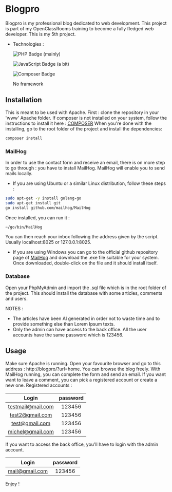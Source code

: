 # Blogpro

Blogpro is my professional blog dedicated to web development. This project is part of my OpenClassRooms training to become a fully fledged web developer. This is my 5th project.
- Technologies :
  
  ![PHP Badge](https://img.shields.io/badge/PHP-777BB4?logo=php&logoColor=fff&style=plastic) (mainly)

  ![JavaScript Badge](https://img.shields.io/badge/JavaScript-F7DF1E?logo=javascript&logoColor=000&style=plastic) (a bit)

  ![Composer Badge](https://img.shields.io/badge/Composer-885630?logo=composer&logoColor=fff&style=plastic)

  No framework

## Installation

This is meant to be used with Apache.
First : clone the repository in your 'www' Apache folder.
If composer is not installed on your system, follow the instructions to install it here : [COMPOSER](https://getcomposer.org/doc/00-intro.md)
When you're done with the installing, go to the root folder of the project and install the dependencies:

```bash
composer install
```
### MailHog
In order to use the contact form and receive an email, there is on more step to go through : you have to install MailHog. MailHog will enable you to send mails locally.
- If you are using Ubuntu or a similar Linux distribution, follow these steps :
```bash
sudo apt-get -y install golang-go
sudo apt-get install git
go install github.com/mailhog/MailHog
```
Once installed, you can run it :
```bash
~/go/bin/MailHog
```
You can then reach your inbox following the address given by the script. Usually localhost:8025 or  127.0.0.1:8025.

- If you are using Windows you can go to the official github repository page of [MailHog](https://github.com/mailhog/MailHog/releases) and download the .exe file suitable for your system. Once downloaded, double-click on the file and it should install itself.

### Database
Open your PhpMyAdmin and import the .sql file which is in the root folder of the project. This should install the database with some articles, comments and users.

NOTES :
- The articles have been AI generated in order not to waste time and to provide something else than Lorem Ipsum texts.
- Only the admin can have access to the back office. All the user accounts have the same password which is 123456.

## Usage
Make sure Apache is running. Open your favourite browser and go to this address : http://blogpro/?url=home.
You can browse the blog freely. With MailHog running, you can complete the form and send an email.
If you want want to leave a comment, you can pick a registered account or create a new one.
Registered accounts :

 Login             | password 
:-----------------:|:--------:
 testmail@mail.com | 123456   
 test2@gmail.com   | 123456   
 test@gmail.com    | 123456   
 michel@gmail.com  | 123456  



If you want to access the back office, you'll have to login with the admin account.

 Login             | password 
:-----------------:|:--------:
 mail@gmail.com     | 123456   


Enjoy !
